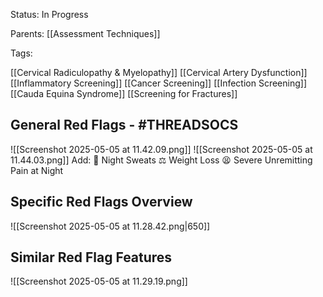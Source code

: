 
Status: In Progress

Parents: [[Assessment Techniques]]

Tags: 


[[Cervical Radiculopathy & Myelopathy]]
[[Cervical Artery Dysfunction]]
[[Inflammatory Screening]]
[[Cancer Screening]]
[[Infection Screening]]
[[Cauda Equina Syndrome]]
[[Screening for Fractures]]


## General Red Flags - #THREADSOCS

![[Screenshot 2025-05-05 at 11.42.09.png]]
![[Screenshot 2025-05-05 at 11.44.03.png]]
Add:
🥵 Night Sweats
⚖️ Weight Loss
😫 Severe Unremitting Pain at Night

## Specific Red Flags Overview

![[Screenshot 2025-05-05 at 11.28.42.png|650]]

## Similar Red Flag Features

![[Screenshot 2025-05-05 at 11.29.19.png]]